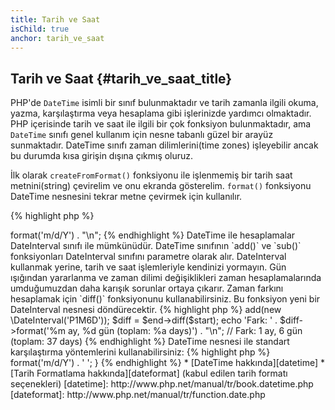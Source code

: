 ```yaml
---
title: Tarih ve Saat
isChild: true
anchor: tarih_ve_saat
---
```


## Tarih ve Saat {#tarih_ve_saat_title}

PHP'de `DateTime` isimli bir sınıf bulunmaktadır ve tarih zamanla ilgili okuma, yazma, karşılaştırma veya hesaplama gibi
işlerinizde yardımcı olmaktadır. PHP içerisinde tarih ve saat ile ilgili bir çok fonksiyon bulunmaktadır, ama `DateTime`
sınıfı genel kullanım için nesne tabanlı güzel bir arayüz sunmaktadır. DateTime sınıfı zaman dilimlerini(time zones)
işleyebilir ancak bu durumda kısa girişin dışına çıkmış oluruz.

İlk olarak `createFromFormat()` fonksiyonu ile işlenmemiş bir tarih saat metnini(string) çevirelim ve onu ekranda
gösterelim. `format()` fonksiyonu DateTime nesnesini tekrar metne çevirmek için kullanılır.

{% highlight php %}
<?php
$raw = '22. 11. 1968';
$start = \DateTime::createFromFormat('d. m. Y', $raw);

echo 'Başlangıç Tarihi: ' . $start->format('m/d/Y') . "\n";
{% endhighlight %}

DateTime ile hesaplamalar DateInterval sınıfı ile mümkünüdür. DateTime sınıfının `add()` ve `sub()` fonksiyonları
DateInterval sınıfını parametre olarak alır. DateInterval kullanmak yerine, tarih ve saat işlemleriyle kendinizi yormayın.
Gün ışığından yararlanma ve zaman dilimi değişiklikleri zaman hesaplamalarında umduğumuzdan daha karışık sorunlar
ortaya çıkarır. Zaman farkını hesaplamak için `diff()` fonksiyonunu kullanabilirsiniz. Bu fonksiyon yeni bir DateInterval
nesnesi döndürecektir.

{% highlight php %}
<?php
// $start'ın bir kopyasını oluşturuyoruz ce bir ay 6 gün ekliyoruz
$end = clone $start;
$end->add(new \DateInterval('P1M6D'));

$diff = $end->diff($start);
echo 'Fark: ' . $diff->format('%m ay, %d gün (toplam: %a days)') . "\n";
// Fark: 1 ay, 6 gün (toplam: 37 days)
{% endhighlight %}

DateTime nesnesi ile standart karşılaştırma yöntemlerini kullanabilirsiniz:

{% highlight php %}
<?php
if ($start < $end) {
    echo "Başlangıç bitişten önce!\n";
}
{% endhighlight %}

Son bir örnekte DatePeriod sınıfını gösterelim. Yenilenen zaman dilimleri için kullanılır. İki DateTime nesnesini,
başlangıç(start) ve bitiş(end), ve zaman aralığını parametre olarak alır. Sonunda bu aralıktaki kriterlere uyan bütün
tarihleri geri döner.

{% highlight php %}
<?php
// $start ve $end arasındaki bütün perşembeleri yazdırıyoruz
$periodInterval = \DateInterval::createFromDateString('first thursday');
$periodIterator = new \DatePeriod($start, $periodInterval, $end, \DatePeriod::EXCLUDE_START_DATE);
foreach ($periodIterator as $date) {
    // her bir periyot için çıktı
    echo $date->format('m/d/Y') . ' ';
}
{% endhighlight %}

* [DateTime hakkında][datetime]
* [Tarih Formatlama hakkında][dateformat] (kabul edilen tarih formatı seçenekleri)

[datetime]: http://www.php.net/manual/tr/book.datetime.php
[dateformat]: http://www.php.net/manual/tr/function.date.php
